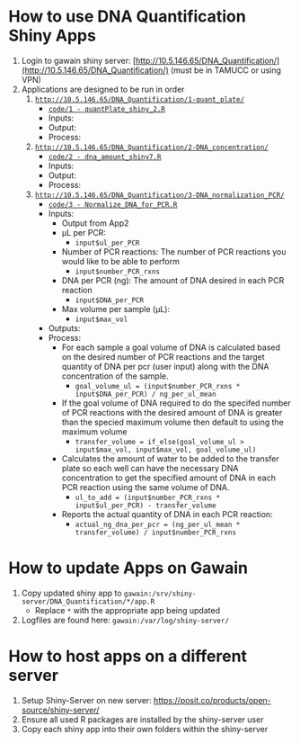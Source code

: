 # How to use DNA Quantification Shiny Apps

1. Login to gawain shiny server: [http://10.5.146.65/DNA_Quantification/](http://10.5.146.65/DNA_Quantification/) (must be in TAMUCC or using VPN)
2. Applications are designed to be run in order
	1. [`http://10.5.146.65/DNA_Quantification/1-quant_plate/`](http://10.5.146.65/DNA_Quantification/1-quant_plate/)
		- [`code/1 - quantPlate_shiny_2.R`](<code/1 - quantPlate_shiny_2.R>)
		- Inputs: 
		- Output:
		- Process: 
	2. [`http://10.5.146.65/DNA_Quantification/2-DNA_concentration/`](http://10.5.146.65/DNA_Quantification/2-DNA_concentration/)
		- [`code/2 - dna_amount_shiny7.R`](<code/2 - dna_amount_shiny7.R>)
		- Inputs: 
		- Output:
		- Process: 
	3. [`http://10.5.146.65/DNA_Quantification/3-DNA_normalization_PCR/`](http://10.5.146.65/DNA_Quantification/3-DNA_normalization_PCR)
		- [`code/3 - Normalize_DNA_for_PCR.R`](<code/3 - Normalize_DNA_for_PCR.R>)
		- Inputs:
			- Output from App2
			- µL per PCR: 
				- `input$ul_per_PCR`
			- Number of PCR reactions: The number of PCR reactions you would like to be able to perform
				- `input$number_PCR_rxns`
			- DNA per PCR (ng): The amount of DNA desired in each PCR reaction
				- `input$DNA_per_PCR`
			- Max volume per sample (µL):
				- `input$max_vol`
		- Outputs:
		- Process:
			- For each sample a goal volume of DNA is calculated based on the desired number of PCR reactions and the target quantity of DNA per pcr (user input) along with the DNA concentration of the sample.
				- `goal_volume_ul = (input$number_PCR_rxns * input$DNA_per_PCR) / ng_per_ul_mean`
			- If the goal volume of DNA required to do the specifed number of PCR reactions with the desired amount of DNA is greater than the specied maximum volume then default to using the maximum volume
				- `transfer_volume = if_else(goal_volume_ul > input$max_vol, input$max_vol, goal_volume_ul)`
			- Calculates the amount of water to be added to the transfer plate so each well can have the necessary DNA concentration to get the specified amount of DNA in each PCR reaction using the same volume of DNA.
				- `ul_to_add = (input$number_PCR_rxns * input$ul_per_PCR) - transfer_volume`
			- Reports the actual quantity of DNA in each PCR reaction:
				- `actual_ng_dna_per_pcr = (ng_per_ul_mean * transfer_volume) / input$number_PCR_rxns`

# How to update Apps on Gawain

1. Copy updated shiny app to `gawain:/srv/shiny-server/DNA_Quantification/*/app.R`
	- Replace `*` with the appropriate app being updated
2. Logfiles are found here: `gawain:/var/log/shiny-server/`


# How to host apps on a different server

1. Setup Shiny-Server on new server: https://posit.co/products/open-source/shiny-server/
2. Ensure all used R packages are installed by the shiny-server user
3. Copy each shiny app into their own folders within the shiny-server